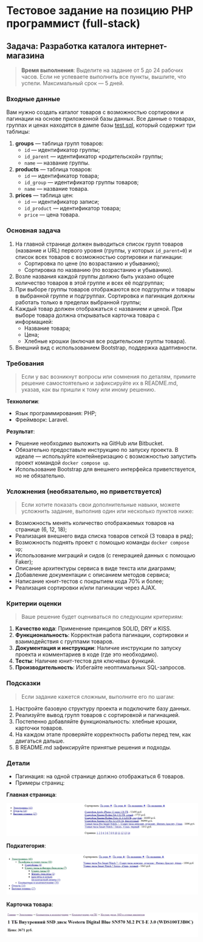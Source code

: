 # Тестовое задание на позицию PHP программист (full-stack)

## Задача: Разработка каталога интернет-магазина

> **Время выполнения**: Выделите на задание от 5 до 24 рабочих часов. Если не успеваете выполнить все пункты, вышлите, что успели. Максимальный срок — 5 дней.

### Входные данные
Вам нужно создать каталог товаров с возможностью сортировки и пагинации на основе приложенной базы данных. Все данные о товарах, группах и ценах находятся в дампе базы [test.sql](./conf/test.sql), который содержит три таблицы:

1. **groups** — таблица групп товаров:
    - `id` — идентификатор группы;
    - `id_parent` — идентификатор «родительской» группы;
    - `name` — название группы.
2. **products** — таблица товаров:
    - `id` — идентификатор товара;
    - `id_group` — идентификатор группы товаров;
    - `name` — название товара.
3. **prices** — таблица цен:
    - `id` — идентификатор записи;
    - `id_product` — идентификатор товара;
    - `price` — цена товара.

### Основная задача
1. На главной странице должен выводиться список групп товаров (название и URL) первого уровня (группы, у которых `id_parent=0`) и список всех товаров с возможностью сортировки и пагинации:
    - Сортировка по цене (по возрастанию и убыванию);
    - Сортировка по названию (по возрастанию и убыванию).
2. Возле названия каждой группы должно быть указано общее количество товаров в этой группе и всех её подгруппах;
3. При выборе группы товаров отображаются все подгруппы и товары в выбранной группе и подгруппах. Сортировка и пагинация должны работать только в пределах выбранной группы;
4. Каждый товар должен отображаться с названием и ценой. При выборе товара должна открываться карточка товара с информацией:
    - Название товара;
    - Цена;
    - Хлебные крошки (включая все родительские группы товара).
5. Внешний вид с использованием Bootstrap, поддержка адаптивности.

### Требования
> Если у вас возникнут вопросы или сомнения по деталям, примите решение самостоятельно и зафиксируйте их в README.md, указав, как вы пришли к тому или иному решению.

**Технологии**:

- Язык программирования: PHP;
- Фреймворк: Laravel.

**Результат**:

- Решение необходимо выложить на GitHub или Bitbucket.
- Обязательно предоставьте инструкцию по запуску проекта. В идеале — используйте контейнеризацию с возможностью запустить проект командой `docker compose up`.
- Использование Bootstrap для внешнего интерфейса приветствуется, но не обязательно.

### Усложнения (необязательно, но приветствуется)

> Если хотите показать свои дополнительные навыки, можете усложнить задание, выполнив один или несколько пунктов ниже:

- Возможность менять количество отображаемых товаров на странице (6, 12, 18);
- Реализация внешнего вида списка товаров сеткой (3 товара в ряд);
- Возможность поднять проект с помощью команды `docker compose up`;
- Использование миграций и сидов (с генерацией данных с помощью Faker);
- Описание архитектуры сервиса в виде текста или диаграмм;
- Добавление документации с описанием методов сервиса;
- Написание юнит-тестов с покрытием кода 70% и более;
- Реализация сортировки и/или пагинации через AJAX.

### Критерии оценки

> Ваше решение будет оцениваться по следующим критериям:

1. **Качество кода**: Применение принципов SOLID, DRY и KISS.
2. **Функциональность**: Корректная работа пагинации, сортировки и взаимодействия с группами товаров.
3. **Документация и инструкции**: Наличие инструкции по запуску проекта и комментариев в коде (где это необходимо).
4. **Тесты**: Наличие юнит-тестов для ключевых функций.
5. **Производительность**: Избегайте неоптимальных SQL-запросов.

### Подсказки

> Если задание кажется сложным, выполните его по шагам:

1. Настройте базовую структуру проекта и подключите базу данных.
2. Реализуйте вывод групп товаров с сортировкой и пагинацией.
3. Постепенно добавляйте функциональность: хлебные крошки, карточки товаров.
4. На каждом этапе проверяйте корректность работы перед тем, как двигаться дальше.
5. В README.md зафиксируйте принятые решения и подходы.

### Детали

* Пагинация: на одной странице должно отображаться 6 товаров.
* Примеры страниц:

**Главная страница**:

![Главная](./img/afc75e2a46.jpg "Главная")

**Подкатегория**:

![Подкатегория](./img/692d8b824f.jpg "Подкатегория")

**Карточка товара**:

![Товар](./img/140b96648c.jpg "Товар")
